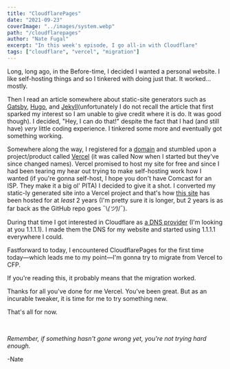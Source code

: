 ```yaml
---
title: "CloudflarePages"
date: "2021-09-23"
coverImage: "../images/system.webp"
path: "/cloudflarepages"
author: "Nate Fugal"
excerpt: "In this week's episode, I go all-in with Cloudflare"
tags: ["cloudflare", "vercel", "migration"]
---
```


Long, long ago, in the Before-time, I decided I wanted a personal website. I like self-hosting things and so I tinkered with doing just that. It worked... mostly.

Then I read an article somewhere about static-site generators such as [Gatsby](https://www.gatsbyjs.com/), [Hugo](https://gohugo.io/), and [Jekyll](https://jekyllrb.com/)(unfortunately I do not recall the article that first sparked my interest so I am unable to give credit where it is do. It was good though). I decided, "Hey, I can do that!" despite the fact that I had (and still have) _very_ little coding experience. I tinkered some more and eventually got something working.

Somewhere along the way, I registered for a [domain](natefugal.tech/about) and stumbled upon a project/product called [Vercel](https://vercel.com/) (it was called Now when I started but they've since changed names). Vercel promised to host my site for free and since I had been tearing my hear out trying to make self-hosting work how I wanted (if you're gonna self-host, I hope you don't have Comcast for an ISP. They make it a big ol' PITA) I decided to give it a shot. I converted my static-ly generated site into a Vercel project and that's how [this site](natefugal.tech) has been hosted for at _least_ 2 years (I'm pretty sure it is longer, but 2 years is as far back as the GitHub repo goes ¯\\_(ツ)_/¯).

During that time I got interested in Cloudflare as [a DNS provider](https://blog.cloudflare.com/announcing-1111/) (I'm looking at you 1.1.1.1). I made them the DNS for my website and started using 1.1.1.1 everywhere I could.

Fastforward to today, I encountered CloudflarePages for the first time today―which leads me to my point―I'm gonna try to migrate from Vercel to CFP.

If you're reading this, it probably means that the migration worked.

Thanks for all you've done for me Vercel. You've been great. But as an incurable tweaker, it is time for me to try something new.

That's all for now.

<br />

_Remember, if something hasn't gone wrong yet, you're not trying hard enough._

-Nate
